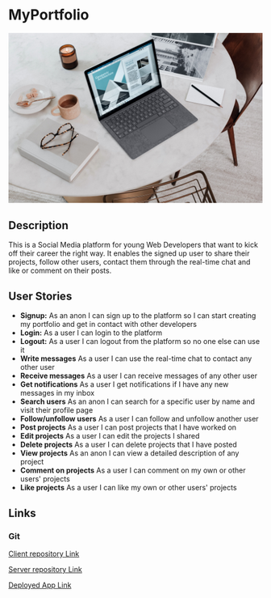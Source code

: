 # MyPortfolio

![windows-C6T6vr1sQI0-unsplash](/src/images/windows.jpg)

## Description

This is a Social Media platform for young Web Developers that want to kick off their career the right way. It enables the signed up user to share their projects, follow other users, contact them through the real-time chat and like or comment on their posts.

## User Stories

- **Signup:** As an anon I can sign up to the platform so I can start creating my portfolio and get in contact with other developers
- **Login:** As a user I can login to the platform
- **Logout:** As a user I can logout from the platform so no one else can use it
- **Write messages** As a user I can use the real-time chat to contact any other user
- **Receive messages** As a user I can receive messages of any other user
- **Get notifications** As a user I get notifications if I have any new messages in my inbox
- **Search users** As an anon I can search for a specific user by name and visit their profile page
- **Follow/unfollow users** As a user I can follow and unfollow another user
- **Post projects** As a user I can post projects that I have worked on
- **Edit projects** As a user I can edit the projects I shared
- **Delete projects** As a user I can delete projects that I have posted
- **View projects** As an anon I can view a detailed description of any project
- **Comment on projects** As a user I can comment on my own or other users' projects
- **Like projects** As a user I can like my own or other users' projects

## Links

### Git

[Client repository Link](https://github.com/screeeen/project-client)

[Server repository Link](https://github.com/screeeen/project-server)

[Deployed App Link](https://my-social-portfolio.herokuapp.com/)
